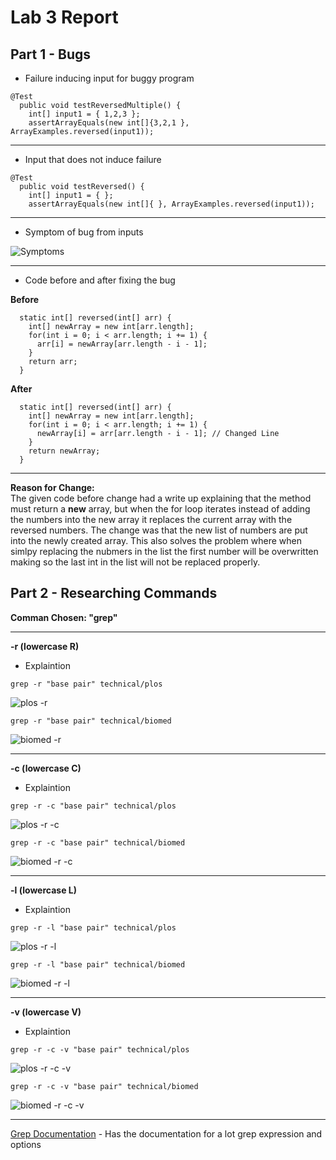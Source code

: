 # Lab 3 Report

## **Part 1 - Bugs**
* Failure inducing input for buggy program
```
@Test
  public void testReversedMultiple() {
    int[] input1 = { 1,2,3 };
    assertArrayEquals(new int[]{3,2,1 }, ArrayExamples.reversed(input1));
```

---
* Input that does not induce failure
```
@Test
  public void testReversed() {
    int[] input1 = { };
    assertArrayEquals(new int[]{ }, ArrayExamples.reversed(input1));
```

---
* Symptom of bug from inputs

![Symptoms](Photos/LabRep3/Lab4Symptoms.png)

---
* Code before and after fixing the bug

**Before**
```
  static int[] reversed(int[] arr) {
    int[] newArray = new int[arr.length];
    for(int i = 0; i < arr.length; i += 1) {
      arr[i] = newArray[arr.length - i - 1];
    }
    return arr;
  }
```
**After**
```
  static int[] reversed(int[] arr) {
    int[] newArray = new int[arr.length];
    for(int i = 0; i < arr.length; i += 1) {
      newArray[i] = arr[arr.length - i - 1]; // Changed Line
    }
    return newArray;
  }
```

---
**Reason for Change:**\
The given code before change had a write up explaining that the method must return a **new** array, but when the for loop iterates instead of adding the numbers into the new array it replaces the current array with the reversed numbers. The change was that the new list of numbers are put into the newly created array. This also solves the problem where when simlpy replacing the nubmers in the list the first number will be overwritten making so the last int in the list will not be replaced properly.

## **Part 2 - Researching Commands**

**Comman Chosen: "grep"**

---

**-r (lowercase R)**
* Explaintion
```
grep -r "base pair" technical/plos
```
![plos -r](Photos/LabRep3/Lab5Rep3grep_plos_r.png)
```
grep -r "base pair" technical/biomed
```
![biomed -r](Photos/LabRep3/Lab5Rep3grep_biomed_r.png)

---

**-c (lowercase C)**
* Explaintion
```
grep -r -c "base pair" technical/plos
```
![plos -r -c](Photos/LabRep3/Lab5Rep3grep_plos_r_c.png)
```
grep -r -c "base pair" technical/biomed
```
![biomed -r -c](Photos/LabRep3/Lab5Rep3grep_biomed_r_c.png)

---

**-l (lowercase L)**
* Explaintion
```
grep -r -l "base pair" technical/plos
```
![plos -r -l](Photos/LabRep3/Lab5Rep3grep_plos_r_l.png)
```
grep -r -l "base pair" technical/biomed
```
![biomed -r -l](Photos/LabRep3/Lab5Rep3grep_biomed_r_l.png)

---

**-v (lowercase V)**
* Explaintion
```
grep -r -c -v "base pair" technical/plos
```
![plos -r -c -v](Photos/LabRep3/Lab5Rep3grep_plos_r_c_v.png)
```
grep -r -c -v "base pair" technical/biomed
```
![biomed -r -c -v](Photos/LabRep3/Lab5Rep3grep_biomed_r_c_v.png)

---

[Grep Documentation](https://github.com/ucsd-cse15l-s23/docsearch) - Has the documentation for a lot grep expression and options
